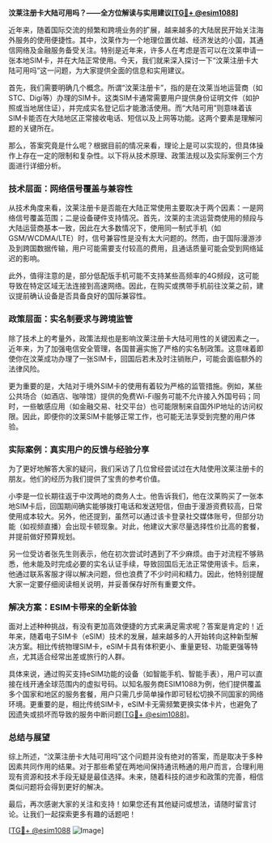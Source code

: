 **汶莱注册卡大陆可用吗？——全方位解读与实用建议[[TG💪+ @esim1088](https://t.me/s/esim1088)]**

近年来，随着国际交流的频繁和跨境业务的扩展，越来越多的大陆居民开始关注海外服务的使用便捷性。其中，汶莱作为一个地理位置优越、经济发达的小国，其通信网络及金融服务备受关注。特别是近年来，许多人在考虑是否可以在汶莱申请一张本地SIM卡，并在大陆正常使用。今天，我们就来深入探讨一下“汶莱注册卡大陆可用吗”这一问题，为大家提供全面的信息和实用建议。

首先，我们需要明确几个概念。所谓“汶莱注册卡”，指的是在汶莱当地运营商（如STC、Digi等）办理的SIM卡。这类SIM卡通常需要用户提供身份证明文件（如护照或当地居住证），并完成实名登记后才能激活使用。而“大陆可用”则意味着该SIM卡能否在大陆地区正常接收电话、短信以及上网等功能。这两个要素是理解问题的关键所在。

那么，答案究竟是什么呢？根据目前的情况来看，理论上是可以实现的，但具体操作上存在一定的限制和复杂性。以下将从技术原理、政策法规以及实际案例三个方面进行详细分析。

### 技术层面：网络信号覆盖与兼容性

从技术角度来看，汶莱注册卡是否能在大陆正常使用主要取决于两个因素：一是网络信号覆盖范围；二是设备硬件支持情况。首先，汶莱的主流运营商使用的频段与大陆运营商基本一致，因此在大多数情况下，使用同一制式手机（如GSM/WCDMA/LTE）时，信号兼容性是没有太大问题的。然而，由于国际漫游涉及到跨国数据传输，用户可能需要支付较高的费用，且通话质量可能会受到网络延迟的影响。

此外，值得注意的是，部分低配版手机可能不支持某些高频率的4G频段，这可能导致在特定区域无法连接到高速网络。因此，在购买或携带手机前往汶莱之前，建议提前确认设备是否具备良好的国际兼容性。

### 政策层面：实名制要求与跨境监管

除了技术上的考量外，政策法规也是影响汶莱注册卡大陆可用性的关键因素之一。近年来，为了加强电信安全管理，各国普遍实施了严格的实名制政策。这意味着即使你在汶莱成功办理了一张SIM卡，回国后若未及时注销账户，可能会面临额外的法律风险。

更为重要的是，大陆对于境外SIM卡的使用有着较为严格的监管措施。例如，某些公共场合（如酒店、咖啡馆）提供的免费Wi-Fi服务可能不允许接入外国号码；同时，一些敏感应用（如金融交易、社交平台）也可能限制来自国外IP地址的访问权限。因此，即便你的汶莱SIM卡能够正常工作，也可能无法享受到完整的用户体验。

### 实际案例：真实用户的反馈与经验分享

为了更好地解答大家的疑问，我们采访了几位曾经尝试过在大陆使用汶莱注册卡的朋友。他们的经历为我们提供了宝贵的参考价值。

小李是一位长期往返于中汶两地的商务人士。他告诉我们，他在汶莱购买了一张本地SIM卡后，回国期间确实能够拨打电话和发送短信，但由于漫游资费较高，日常使用成本较大。另外，他还提到，虽然可以通过该卡登录社交媒体账号，但部分功能（如视频直播）会出现卡顿现象。对此，他建议大家尽量选择性价比高的套餐，并提前做好预算规划。

另一位受访者张先生则表示，他在初次尝试时遇到了不少麻烦。由于对流程不够熟悉，他未能及时完成必要的实名认证手续，导致回国后无法正常使用该卡。后来，他通过联系客服才得以解决问题，但也浪费了不少时间和精力。因此，他特别提醒大家一定要仔细阅读相关说明，并妥善保存好所有重要文件。

### 解决方案：ESIM卡带来的全新体验

面对上述种种挑战，有没有更加高效便捷的方式来满足需求呢？答案是肯定的！近年来，随着电子SIM卡（eSIM）技术的发展，越来越多的人开始转向这种新型解决方案。相比传统物理SIM卡，eSIM卡具有体积更小、重量更轻、功能更强等特点，尤其适合经常出差或旅行的人群。

具体来说，通过购买支持eSIM功能的设备（如智能手机、智能手表），用户可以直接在线开通全球范围内的虚拟号码。以知名服务商ESIM1088为例，他们提供覆盖多个国家和地区的服务套餐，用户只需几步简单操作即可轻松切换不同国家的网络环境。更重要的是，相比传统SIM卡，eSIM卡无需频繁更换实体卡片，也避免了因遗失或损坏而导致的服务中断问题[[TG💪+ @esim1088](https://t.me/s/esim1088)]。

### 总结与展望

综上所述，“汶莱注册卡大陆可用吗”这个问题并没有绝对的答案，而是取决于多种因素共同作用的结果。对于那些希望在两地间保持通讯畅通的用户而言，合理利用现有资源和技术手段无疑是最佳选择。未来，随着科技的进步和政策的完善，相信类似问题将会得到更好的解决。

最后，再次感谢大家的关注和支持！如果您还有其他疑问或想法，请随时留言讨论。让我们一起探索更多有趣的话题吧！

[[TG💪+ @esim1088](https://t.me/s/esim1088) ![Image](https://i.postimg.cc/4NQfJmqS/Snipaste-2025-05-13-00-14-12.png)]